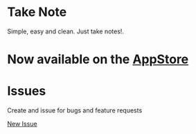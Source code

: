 # Take Note

Simple, easy and clean. Just take notes!.

# Now available on the [AppStore](https://itunes.apple.com/us/app/take-note-simple-note-taking/id967873702?ls=1&mt=8)

# Issues
Create and issue for bugs and feature requests

[New Issue](https://github.com/NocturnalCode/TakeNote/issues/new)
